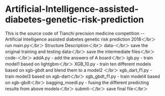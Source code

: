 # Artificial-Intelligence-assisted-diabetes-genetic-risk-prediction
This is the source code of Tianchi precision medicine competition -- Artificial Intelligence assisted diabetes genetic risk prediction 2018＜/br＞
run main.py＜/br＞
Structure Description＜/br＞
data-＜/br＞
	save the original training and testing data＜/br＞
	save the intermediate files＜/br＞
code-＜/br＞
	addA.py - add the answers of A board＜/br＞
	lgb.py - train model1 based on lightgbm＜/br＞
	XGB_10.py - train ten different models based on xgb-gbdt and blend them to a model2 ＜/br＞
	xgb_dart_f1.py - train model3 based on xgb-dart＜/br＞
	xgb_gbdt_f1.py - train model4 based on xgb-gbdt＜/br＞
	bagging_moedl.py - fusing the different predicting results from above models＜/br＞
submit-＜/br＞
	save final file＜/br＞
